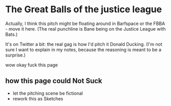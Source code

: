 # The Great Balls of the justice league

Actually, I think this pitch might be floating around in Barfspace or the FBBA - move it here. (The real punchline is Bane being on the Justice League with Bats.)

It's on Twitter a bit: the real gag is how I'd pitch it Donald Ducking. (I'm not sure I want to explain in my notes, because the reasoning is meant to be a surprise.)

wow okay fuck this page

## how this page could Not Suck

- let the pitching scene be fictional
- rework this as Sketches
